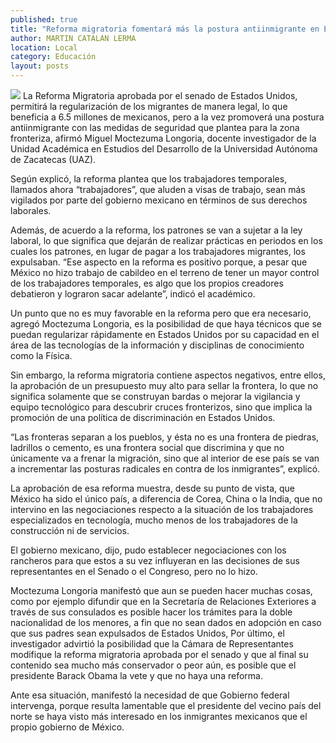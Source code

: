 ```yaml
---
published: true
title: "Reforma migratoria fomentará más la postura antiinmigrante en EU: experto"
author: MARTIN CATALAN LERMA
location: Local
category: Educación
layout: posts
---
```


![](http://i.imgur.com/vT3ul9Am.jpg)
La Reforma Migratoria aprobada por el senado de Estados Unidos, permitirá la regularización de los migrantes de manera legal, lo que beneficia a 6.5 millones de mexicanos, pero a la vez promoverá una postura antiinmigrante con las medidas de seguridad que plantea para la zona fronteriza, afirmó Miguel Moctezuma Longoria, docente investigador de la Unidad Académica en Estudios del Desarrollo de la Universidad Autónoma de Zacatecas (UAZ).

Según explicó, la reforma plantea que los trabajadores temporales, llamados ahora “trabajadores”, que aluden a visas de trabajo, sean más vigilados por parte del gobierno mexicano en términos de sus derechos laborales.

Además, de acuerdo a la reforma, los patrones se van a sujetar a la ley laboral, lo que significa que dejarán de realizar prácticas en periodos en los cuales los patrones, en lugar de pagar a los trabajadores migrantes, los expulsaban.
“Ese aspecto en la reforma es positivo porque, a pesar que México no hizo trabajo de cabildeo en el terreno de tener un mayor control de los trabajadores temporales, es algo que los propios creadores debatieron y lograron sacar adelante”, indicó el académico.

Un punto que no es muy favorable en la reforma pero que era necesario, agregó Moctezuma Longoria, es la posibilidad de que haya técnicos que se puedan regularizar rápidamente en Estados Unidos por su capacidad en el área de las tecnologías de la información y disciplinas de conocimiento como la Física.

Sin embargo, la reforma migratoria contiene aspectos negativos, entre ellos, la aprobación de un presupuesto muy alto para sellar la frontera, lo que no significa solamente que se construyan bardas o mejorar la vigilancia y equipo tecnológico para descubrir cruces fronterizos, sino que implica la promoción de una política de discriminación en Estados Unidos.

“Las fronteras separan a los pueblos, y ésta no es una frontera de piedras, ladrillos o cemento, es una frontera social que discrimina y que no únicamente va a frenar la migración, sino que al interior de ese país se van a incrementar las posturas radicales en contra de los inmigrantes”, explicó.

La aprobación de esa reforma muestra, desde su punto de vista, que México ha sido el único país, a diferencia de Corea, China o la India, que no intervino en las negociaciones respecto a la situación de los trabajadores especializados en tecnología, mucho menos de los trabajadores de la construcción ni de servicios.

El gobierno mexicano, dijo, pudo establecer negociaciones con los rancheros para que estos a su vez influyeran en las decisiones de sus representantes en el Senado o el Congreso, pero no lo hizo.

Moctezuma Longoria manifestó que aun se pueden hacer muchas cosas, como por ejemplo difundir que en la Secretaría de Relaciones Exteriores a través de sus consulados es posible hacer los trámites para la doble nacionalidad de los menores, a fin que no sean dados en adopción en caso que sus padres sean expulsados de Estados Unidos,
Por último, el investigador advirtió la posibilidad que la Cámara de Representantes modifique la reforma migratoria aprobada por el senado y que al final su contenido sea mucho más conservador o peor aún, es posible que el presidente Barack Obama la vete y que no haya una reforma.

Ante esa situación, manifestó la necesidad de que Gobierno federal intervenga, porque resulta lamentable que el presidente del vecino país del norte se haya visto más interesado en los inmigrantes mexicanos que el propio gobierno de México.
